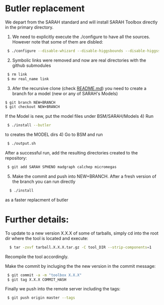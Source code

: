 # Butler replacement
We depart from the SARAH standard and
will install SARAH Toolbox directly in the primary
directory.

1) We need to explicitly execute the ./configure to have all the sources.
   However note that some of them are disbled:
```bash
 $ ./configure --disable-whizard --disable-higgsbounds --disable-higgssignals
```
2) Symbolic links were removed and now are real directories with the github submodules
```bash
 $ rm link
 $ mv real_name link
```
3) Afer the recursive clone (check [README.md](README.md)) you
   need to create a branch for a model (new or any of SARAH's Models)
 ```bash
 $ git branch NEW+BRANCH
 $ git checkout NEW+BRANCH
 ```
If the Model is new, put the model files under BSM/SARAH/Models
4) Run
```bash
 $ ./install --butler
```
to creates the MODEL dirs
4) Go to BSM and run
```bash
 $ ./output.sh
```
After a successful run, add the resulting directories created to the repository:
```bash
 $ git add SARAH SPHENO madgraph calchep micromegas
```
5) Make the commit and push into NEW+BRANCH. After a fresh version of the branch
you can run directly 
```bash
  $ ./install
```
as a faster replacment of butler

# Further details:

To update to a new version X.X.X of some of tarballs, simply cd into the root dir where the tool is located and execute:
```bash
  $ tar -zxvf tarball.X.X.X.tar.gz -C tool_DIR --strip-components=1
```

Recompile the tool accordingly.

Make the commit by incluging the the new version in the commit message:
```bash
 $ git commit -a -m "toolbox X.X.X"
 $ git tag X.X.X COMMIT_HASH
 ```
 
 Finally we push into the remote server including the tags:
 ```bash
  $ git push origin master --tags
```